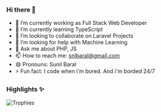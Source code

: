 ### Hi there 👋

- 🔭 I’m currently working as Full Stack Web Developer
- 🌱 I’m currently learning TypeScript
- 👯 I’m looking to collaborate on Laravel Projects
- 🤔 I’m looking for help with Machine Learning
- 💬 Ask me about PHP, JS
- 📫 How to reach me: snlbaral@gmail.com
- 😄 Pronouns: Sunil Baral
- ⚡ Fun fact: I code when i'm bored. And i'm borded 24/7

### Highlights ✨

![Trophies](https://github-profile-trophy.vercel.app/?username=snlbaral&column=5&margin-w=15&margin-h=15)
